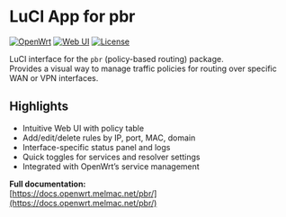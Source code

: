 # LuCI App for pbr

[![OpenWrt](https://img.shields.io/badge/OpenWrt-Compatible-blueviolet)](https://openwrt.org)
[![Web UI](https://img.shields.io/badge/Web_UI-Available-blue)](https://docs.openwrt.melmac.net/pbr/)
[![License](https://img.shields.io/badge/License-GPL--3.0-lightgrey)](https://github.com/stangri/luci-app-pbr/blob/master/LICENSE)

LuCI interface for the `pbr` (policy-based routing) package.  
Provides a visual way to manage traffic policies for routing over specific WAN or VPN interfaces.

## Highlights

- Intuitive Web UI with policy table
- Add/edit/delete rules by IP, port, MAC, domain
- Interface-specific status panel and logs
- Quick toggles for services and resolver settings
- Integrated with OpenWrt’s service management

**Full documentation:**  
[https://docs.openwrt.melmac.net/pbr/](https://docs.openwrt.melmac.net/pbr/)

